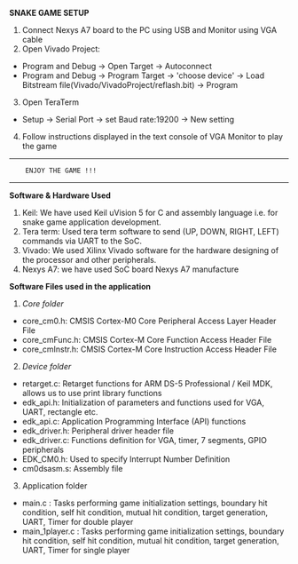 **SNAKE GAME SETUP**

1. Connect Nexys A7 board to the PC using USB and Monitor using VGA cable
2. Open Vivado Project:
* Program and Debug -> Open Target -> Autoconnect
* Program and Debug -> Program Target -> 'choose device' -> Load Bitstream file(Vivado/VivadoProject/reflash.bit) -> Program
3. Open TeraTerm
*  Setup -> Serial Port -> set Baud rate:19200 -> New setting
4. Follow instructions displayed in the text console of VGA Monitor to play the game

*************************************************************
		ENJOY THE GAME !!!
*************************************************************

**Software & Hardware Used**
1. Keil: We have used Keil uVision 5 for C and assembly language i.e. for snake game application
development.
2. Tera term: Used tera term software to send (UP, DOWN, RIGHT, LEFT) commands via
UART to the SoC.
3. Vivado: We used Xilinx Vivado software for the hardware designing of the processor and
other peripherals.
4. Nexys A7: we have used SoC board Nexys A7 manufacture

**Software Files used in the application**
1. _Core folder_
*  core_cm0.h: CMSIS Cortex-M0 Core Peripheral Access Layer Header File
*  core_cmFunc.h: CMSIS Cortex-M Core Function Access Header File
*  core_cmInstr.h: CMSIS Cortex-M Core Instruction Access Header File

2. _Device folder_
*  retarget.c: Retarget functions for ARM DS-5 Professional / Keil MDK, allows us to use print library functions
*  edk_api.h: Initialization of parameters and functions used for VGA, UART, rectangle etc. 
*  edk_api.c: Application Programming Interface (API) functions
*  edk_driver.h: Peripheral driver header file
*  edk_driver.c: Functions definition for VGA, timer, 7 segments, GPIO peripherals 
*  EDK_CM0.h: Used to specify Interrupt Number Definition
*  cm0dsasm.s: Assembly file

3. Application folder
*  main.c : Tasks performing game initialization settings, boundary hit condition, self hit condition, mutual hit condition, target generation, UART, Timer for double player
*  main_1player.c : Tasks performing game initialization settings, boundary hit condition, self hit condition, mutual hit condition, target generation, UART, Timer for single player
